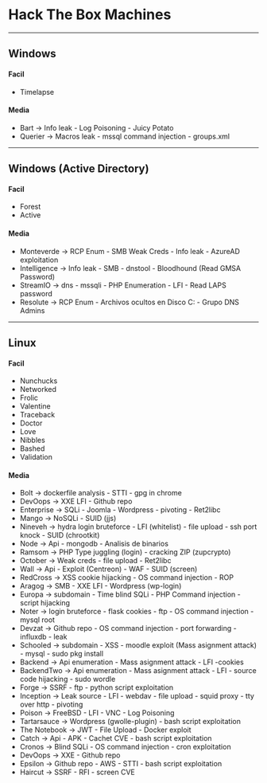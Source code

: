 # Hack The Box Machines
-----------------------

## Windows

#### Facil
 - Timelapse

#### Media
 - Bart -> Info leak - Log Poisoning - Juicy Potato
 - Querier -> Macros leak - mssql command injection - groups.xml

--------------------------------

## Windows (Active Directory) 

#### Facil
 - Forest
 - Active

#### Media
 - Monteverde -> RCP Enum - SMB Weak Creds - Info leak - AzureAD exploitation
 - Intelligence -> Info leak - SMB - dnstool - Bloodhound (Read GMSA Password)
 - StreamIO -> dns - mssqli - PHP Enumeration - LFI - Read LAPS password
 - Resolute -> RCP Enum - Archivos ocultos en Disco C: - Grupo DNS Admins

------------------------------

## Linux 

#### Facil
 - Nunchucks
 - Networked
 - Frolic
 - Valentine
 - Traceback
 - Doctor
 - Love
 - Nibbles
 - Bashed
 - Validation

#### Media
 - Bolt -> dockerfile analysis - STTI - gpg in chrome 
 - DevOops -> XXE LFI - Github repo
 - Enterprise -> SQLi - Joomla - Wordpress - pivoting - Ret2libc
 - Mango -> NoSQLi - SUID (jjs)
 - Nineveh -> hydra login bruteforce - LFI (whitelist) - file upload - ssh port knock - SUID (chrootkit)
 - Node -> Api - mongodb - Analisis de binarios
 - Ramsom -> PHP Type juggling (login) - cracking ZIP (zupcrypto)
 - October -> Weak creds - file upload - Ret2libc
 - Wall -> Api - Exploit (Centreon) - WAF - SUID (screen)
 - RedCross -> XSS cookie hijacking - OS command injection - ROP
 - Aragog -> SMB - XXE LFI - Wordpress (wp-login) 
 - Europa -> subdomain - Time blind SQLi - PHP Command injection - script hijacking
 - Noter -> login bruteforce - flask cookies - ftp - OS command injection - mysql root
 - Devzat -> Github repo - OS command injection - port forwarding - influxdb - leak
 - Schooled -> subdomain - XSS - moodle exploit (Mass asignment attack) - mysql - sudo pkg install 
 - Backend -> Api enumeration - Mass asignment attack - LFI -cookies
 - BackendTwo -> Api enumeration - Mass asignment attack - LFI - source code hijacking - sudo wordle
 - Forge -> SSRF - ftp - python script exploitation
 - Inception -> Leak source - LFI - webdav - file upload - squid proxy - tty over http - pivoting 
 - Poison -> FreeBSD - LFI - VNC - Log Poisoning
 - Tartarsauce -> Wordpress (gwolle-plugin) - bash script exploitation 
 - The Notebook -> JWT - File Upload - Docker exploit
 - Catch -> Api - APK - Cachet CVE - bash script exploitation 
 - Cronos -> Blind SQLi - OS command injection - cron exploitation
 - DevOops -> XXE - Github repo
 - Epsilon -> Github repo - AWS - STTI - bash script exploitation 
 - Haircut -> SSRF - RFI - screen CVE


